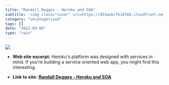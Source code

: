 ```yaml
---
title: "Randall Degges - Heroku and SOA"
subtitle: '<img class="cover" src=https://d33wubrfki0l68.cloudfront.net/93a9cfaa53d9a8460b8a332b45a03e800b22342...'
category: "uncategorized"
tags: []
date: "2022-03-09"
type: "rain"
---
```

<img class="cover" src=https://d33wubrfki0l68.cloudfront.net/93a9cfaa53d9a8460b8a332b45a03e800b22342f/fae5b/static/images/2014/large-warrior-sketch.jpg>



* **Web site excerpt:** Heroku's platform was designed with services in mind.  If you're building a service oriented web app, you might find this interesting.

* **Link to site:** **[Randall Degges - Heroku and SOA](https://www.rdegges.com/2014/heroku-and-soa/)**